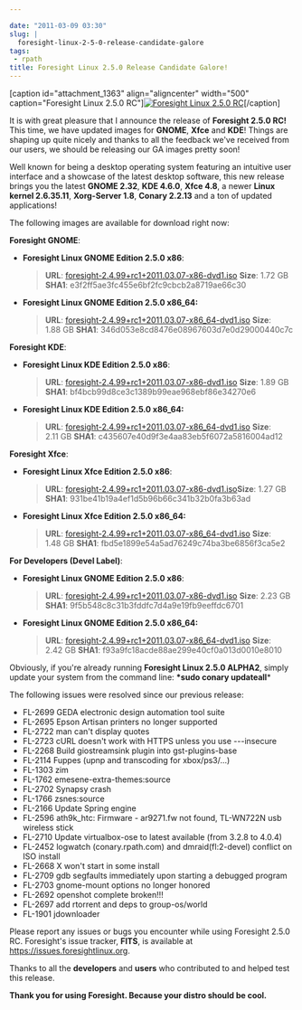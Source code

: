 ```yaml
---

date: "2011-03-09 03:30"
slug: |
  foresight-linux-2-5-0-release-candidate-galore
tags:
 - rpath
title: Foresight Linux 2.5.0 Release Candidate Galore!
---
```


\[caption id="attachment_1363" align="aligncenter" width="500"
caption="Foresight Linux 2.5.0 RC"\][![Foresight Linux 2.5.0
RC](http://www.ogmaciel.com/wp-content/uploads/2011/03/Screenshot-5.png)](http://www.ogmaciel.com/wp-content/uploads/2011/03/Screenshot-5.png)\[/caption\]

It is with great pleasure that I announce the release of **Foresight
2.5.0 RC!** This time, we have updated images for **GNOME**, **Xfce**
and **KDE**! Things are shaping up quite nicely and thanks to all the
feedback we've received from our users, we should be releasing our GA
images pretty soon!

Well known for being a desktop operating system featuring an intuitive
user interface and a showcase of the latest desktop software, this new
release brings you the latest **GNOME 2.32**, **KDE 4.6.0**, **Xfce
4.8**, a newer **Linux kernel 2.6.35.11**, **Xorg-Server 1.8**, **Conary
2.2.13** and a ton of updated applications!

The following images are available for download right now:

**Foresight GNOME**:

-   **Foresight Linux GNOME Edition 2.5.0 x86**:

    > **URL**:
    > [foresight-2.4.99+rc1+2011.03.07-x86-dvd1.iso](http://www.rpath.org/downloadImage?fileId=43005&urlType=0)
    > **Size**: 1.72 GB **SHA1**:
    > e3f2ff5ae3fc455e6bf2fc9cbcb2a8719ae66c30

-   **Foresight Linux GNOME Edition 2.5.0 x86_64:**

    > **URL**:
    > [foresight-2.4.99+rc1+2011.03.07-x86_64-dvd1.iso](http://www.rpath.org/downloadImage?fileId=43008&urlType=0)
    > **Size**: 1.88 GB **SHA1**:
    > 346d053e8cd8476e08967603d7e0d29000440c7c

**Foresight KDE**:

-   **Foresight Linux KDE Edition 2.5.0 x86**:

    > **URL**:
    > [foresight-2.4.99+rc1+2011.03.07-x86-dvd1.iso](http://www.rpath.org/downloadImage?fileId=43002&urlType=0)
    > **Size**: 1.89 GB **SHA1**:
    > bf4bcb99d8ce3c1389b99eae968ebf86e34270e6

-   **Foresight Linux KDE Edition 2.5.0 x86_64:**

    > **URL**:
    > [foresight-2.4.99+rc1+2011.03.07-x86_64-dvd1.iso](http://www.rpath.org/downloadImage?fileId=43017&urlType=0)
    > **Size**: 2.11 GB **SHA1**:
    > c435607e40d9f3e4aa83eb5f6072a5816004ad12

**Foresight Xfce**:

-   **Foresight Linux Xfce Edition 2.5.0 x86**:

    > **URL**:
    > [foresight-2.4.99+rc1+2011.03.07-x86-dvd1.iso](http://www.rpath.org/downloadImage?fileId=42999&urlType=0)**Size**:
    > 1.27 GB **SHA1**: 931be41b19a4ef1d5b96b66c341b32b0fa3b63ad

-   **Foresight Linux Xfce Edition 2.5.0 x86_64:**

    > **URL**:
    > [foresight-2.4.99+rc1+2011.03.07-x86_64-dvd1.iso](http://www.rpath.org/downloadImage?fileId=43014&urlType=0)
    > **Size**: 1.48 GB **SHA1**:
    > fbd5e1899e54a5ad76249c74ba3be6856f3ca5e2

**For Developers (Devel Label)**:

-   **Foresight Linux GNOME Edition 2.5.0 x86**:

    > **URL**:
    > [foresight-2.4.99+rc1+2011.03.07-x86-dvd1.iso](http://www.rpath.org/downloadImage?fileId=43011&urlType=0)
    > **Size**: 2.23 GB **SHA1**:
    > 9f5b548c8c31b3fddfc7d4a9e19fb9eeffdc6701

-   **Foresight Linux GNOME Edition 2.5.0 x86_64:**

    > **URL**:
    > [foresight-2.4.99+rc1+2011.03.07-x86_64-dvd1.iso](http://www.rpath.org/downloadImage?fileId=43021&urlType=0)
    > **Size**: 2.42 GB **SHA1**:
    > f93a9fc18acde88ae299e40cf0a013d0010e8010

Obviously, if you're already running **Foresight Linux 2.5.0 ALPHA2**,
simply update your system from the command line: **\*sudo conary
updateall**\*

The following issues were resolved since our previous release:

-   FL-2699 GEDA electronic design automation tool suite
-   FL-2695 Epson Artisan printers no longer supported
-   FL-2722 man can't display quotes
-   FL-2723 cURL doesn't work with HTTPS unless you use ---insecure
-   FL-2268 Build giostreamsink plugin into gst-plugins-base
-   FL-2114 Fuppes (upnp and transcoding for xbox/ps3/...)
-   FL-1303 zim
-   FL-1762 emesene-extra-themes:source
-   FL-2702 Synapsy crash
-   FL-1766 zsnes:source
-   FL-2166 Update Spring engine
-   FL-2596 ath9k_htc: Firmware - ar9271.fw not found, TL-WN722N usb
    wireless stick
-   FL-2710 Update virtualbox-ose to latest available (from 3.2.8 to
    4.0.4)
-   FL-2452 logwatch (conary.rpath.com) and dmraid(fl:2-devel) conflict
    on ISO install
-   FL-2668 X won't start in some install
-   FL-2709 gdb segfaults immediately upon starting a debugged program
-   FL-2703 gnome-mount options no longer honored
-   FL-2692 openshot complete broken!!!
-   FL-2697 add rtorrent and deps to group-os/world
-   FL-1901 jdownloader

Please report any issues or bugs you encounter while using Foresight
2.5.0 RC. Foresight's issue tracker, **FITS**, is available at
<https://issues.foresightlinux.org>.

Thanks to all the **developers** and **users** who contributed to and
helped test this release.

**Thank you for using Foresight. Because your distro should be cool.**
